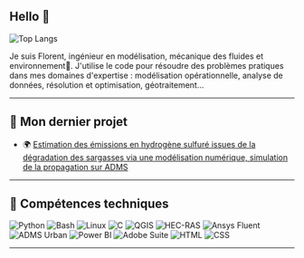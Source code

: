 ## Hello 👋

<!--
**floceans/floceans** is a ✨ _special_ ✨ repository because its `README.md` (this file) appears on your GitHub profile.

Here are some ideas to get you started:

- 🔭 I’m currently working on ...
- 🌱 I’m currently learning ...
- 👯 I’m looking to collaborate on ...
- 🤔 I’m looking for help with ...
- 💬 Ask me about ...
- 📫 How to reach me: ...
- 😄 Pronouns: ...
- ⚡ Fun fact: ...
-->



![Top Langs](https://github-readme-stats.vercel.app/api/top-langs/?username=floceans&layout=compact&langs_count=10&theme=radical)



Je suis Florent, ingénieur en modélisation, mécanique des fluides et environnement🌻. J'utilise le code pour résoudre des problèmes pratiques dans mes domaines d'expertise : modélisation opérationnelle, analyse de données, résolution et optimisation, géotraitement... 

---

## 🌟 Mon dernier projet
- 🌍 [Estimation des émissions en hydrogène sulfuré
issues de la dégradation des sargasses via une
modélisation numérique, simulation de la propagation sur ADMS](https://floceans.github.io/rapports_PDF/rapport_estimation_H2S_madininair_f_puy.pdf)


---

## 🔧 Compétences techniques

![Python](https://img.shields.io/badge/Python-3.9-blue?logo=python&logoColor=white) ![Bash](https://img.shields.io/badge/Bash-Scripts-yellow?logo=gnu-bash&logoColor=white) ![Linux](https://img.shields.io/badge/Linux-Command%20Line-orange?logo=linux&logoColor=white) ![C](https://img.shields.io/badge/C-Programming-blue?logo=c&logoColor=white) ![QGIS](https://img.shields.io/badge/QGIS-3.x-green?logo=qgis&logoColor=white) ![HEC-RAS](https://img.shields.io/badge/HEC--RAS-Hydraulique-lightblue) 
![Ansys Fluent](https://img.shields.io/badge/Ansys%20Fluent-Simulation-red?logo=ansys&logoColor=white) ![ADMS Urban](https://img.shields.io/badge/ADMS%20Urban-Modélisation%20Air%20Urbain-purple) ![Power BI](https://img.shields.io/badge/Power%20BI-Dashboard-orange?logo=powerbi&logoColor=white) ![Adobe Suite](https://img.shields.io/badge/Adobe%20Suite-Design-red?logo=adobe&logoColor=white) ![HTML](https://img.shields.io/badge/HTML-Web%20Design-orange?logo=html5&logoColor=white) ![CSS](https://img.shields.io/badge/CSS-Styling-blue?logo=css3&logoColor=white)



---

